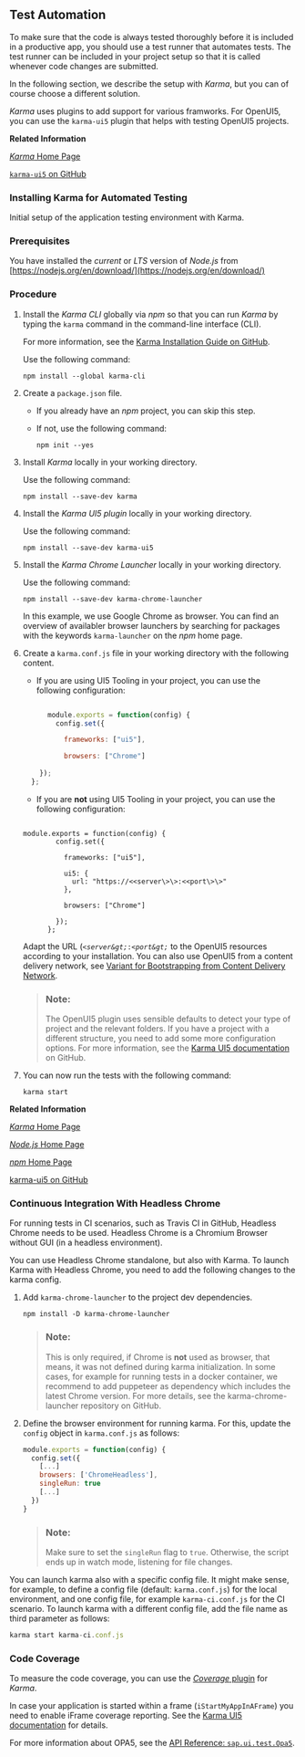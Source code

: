 <!-- loioae448243822448d8ba04b4784f4b09a0 -->

## Test Automation

To make sure that the code is always tested thoroughly before it is included in a productive app, you should use a test runner that automates tests. The test runner can be included in your project setup so that it is called whenever code changes are submitted.

In the following section, we describe the setup with *Karma*, but you can of course choose a different solution.

*Karma* uses plugins to add support for various framworks. For OpenUI5, you can use the `karma-ui5` plugin that helps with testing OpenUI5 projects.

**Related Information**  


[*Karma* Home Page](https://karma-runner.github.io/)

[`karma-ui5` on GitHub](https://github.com/SAP/karma-openui5/)

<a name="loioa182676ed3714bd5b4f011eb29076f6c"/>

<!-- loioa182676ed3714bd5b4f011eb29076f6c -->

### Installing Karma for Automated Testing

Initial setup of the application testing environment with Karma.



<a name="loioa182676ed3714bd5b4f011eb29076f6c__prereq_opk_1my_bcb"/>

### Prerequisites

You have installed the *current* or *LTS* version of *Node.js* from [https://nodejs.org/en/download/](https://nodejs.org/en/download/)



<a name="loioa182676ed3714bd5b4f011eb29076f6c__steps_av1_rfy_bcb"/>

### Procedure

1.  Install the *Karma CLI* globally via *npm* so that you can run *Karma* by typing the `karma` command in the command-line interface \(CLI\).

    For more information, see the [Karma Installation Guide on GitHub](http://karma-runner.github.io/latest/intro/installation.html).

    Use the following command:

    ```
    npm install --global karma-cli
    ```

2.  Create a `package.json` file.

    -   If you already have an *npm* project, you can skip this step.

    -   If not, use the following command:

        ```
        npm init --yes
        ```


3.  Install *Karma* locally in your working directory.

    Use the following command:

    ```
    npm install --save-dev karma
    ```

4.  Install the *Karma UI5 plugin* locally in your working directory.

    Use the following command:

    ```
    npm install --save-dev karma-ui5
    ```

5.  Install the *Karma Chrome Launcher* locally in your working directory.

    Use the following command:

    ```
    npm install --save-dev karma-chrome-launcher
    ```

    In this example, we use Google Chrome as browser. You can find an overview of availabler browser launchers by searching for packages with the keywords `karma-launcher` on the *npm* home page.

6.  Create a `karma.conf.js` file in your working directory with the following content.

    -   If you are using UI5 Tooling in your project, you can use the following configuration:


    ```js
    
          module.exports = function(config) {
            config.set({
    
              frameworks: ["ui5"],
    
              browsers: ["Chrome"]
        
        });
      };
    ```

    -   If you are **not** using UI5 Tooling in your project, you can use the following configuration:


    ```
    
    module.exports = function(config) {
            config.set({
    
              frameworks: ["ui5"],
    
              ui5: {
                url: "https://<<server\>\>:<<port\>\>"
              },
    
              browsers: ["Chrome"]
    
            });
          };
    ```

    Adapt the URL \(<code><i class="varname">&lt;server\&gt;</i>:<i class="varname">&lt;port\&gt;</i></code> to the OpenUI5 resources according to your installation. You can also use OpenUI5 from a content delivery network, see [Variant for Bootstrapping from Content Delivery Network](variant-for-bootstrapping-from-content-delivery-network-2d3eb2f.md).

    > ### Note:  
    > The OpenUI5 plugin uses sensible defaults to detect your type of project and the relevant folders. If you have a project with a different structure, you need to add some more configuration options. For more information, see the [Karma UI5 documentation](https://github.com/SAP/karma-ui5#about) on GitHub.

7.  You can now run the tests with the following command:

    ```
    karma start
    ```


**Related Information**  


[*Karma* Home Page](https://karma-runner.github.io/)

[*Node.js* Home Page](http://nodejs.org/)

[*npm* Home Page](https://www.npmjs.com/)

[karma-ui5 on GitHub](https://github.com/SAP/karma-openui5)

<a name="loio8c27b0ab239242c69f181208c9b8fb1d"/>

<!-- loio8c27b0ab239242c69f181208c9b8fb1d -->

### Continuous Integration With Headless Chrome

For running tests in CI scenarios, such as Travis CI in GitHub, Headless Chrome needs to be used. Headless Chrome is a Chromium Browser without GUI \(in a headless environment\).

You can use Headless Chrome standalone, but also with Karma. To launch Karma with Headless Chrome, you need to add the following changes to the karma config.

1.  Add `karma-chrome-launcher` to the project dev dependencies.

    ```
    npm install -D karma-chrome-launcher
    ```

    > ### Note:  
    > This is only required, if Chrome is **not** used as browser, that means, it was not defined during karma initialization. In some cases, for example for running tests in a docker container, we recommend to add puppeteer as dependency which includes the latest Chrome version. For more details, see the karma-chrome-launcher repository on GitHub.

2.  Define the browser environment for running karma. For this, update the `config` object in `karma.conf.js` as follows:

    ```js
    module.exports = function(config) {
      config.set({
        [...]
        browsers: ['ChromeHeadless'],
        singleRun: true
        [...]
      })
    }
    ```

    > ### Note:  
    > Make sure to set the `singleRun` flag to `true`. Otherwise, the script ends up in watch mode, listening for file changes.


You can launch karma also with a specific config file. It might make sense, for example, to define a config file \(default: `karma.conf.js`\) for the local environment, and one config file, for example `karma-ci.conf.js` for the CI scenario. To launch karma with a different config file, add the file name as third parameter as follows:

```js
karma start karma-ci.conf.js
```

<a name="loio1851a066b0e34d84ae00f887445239e5"/>

<!-- loio1851a066b0e34d84ae00f887445239e5 -->

### Code Coverage

To measure the code coverage, you can use the [*Coverage* plugin](https://github.com/karma-runner/karma-coverage) for *Karma*.

In case your application is started within a frame \(`iStartMyAppInAFrame`\) you need to enable iFrame coverage reporting. See the [Karma UI5 documentation](https://github.com/SAP/karma-ui5#configureiframecoverage) for details.

For more information about OPA5, see the [API Reference: `sap.ui.test.Opa5`](https://ui5.sap.com/#/api/sap.ui.test.Opa5).

